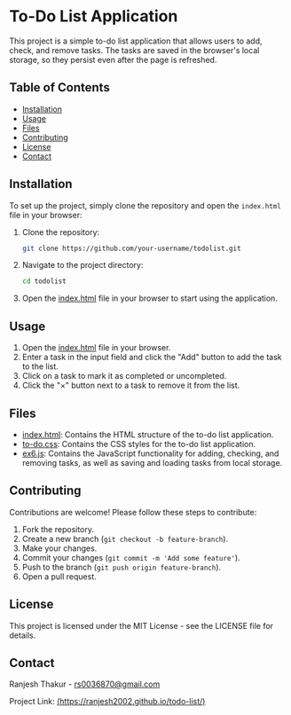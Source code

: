 # To-Do List Application

This project is a simple to-do list application that allows users to add, check, and remove tasks. The tasks are saved in the browser's local storage, so they persist even after the page is refreshed.

## Table of Contents

- [Installation](#installation)
- [Usage](#usage)
- [Files](#files)
- [Contributing](#contributing)
- [License](#license)
- [Contact](#contact)

## Installation

To set up the project, simply clone the repository and open the `index.html` file in your browser:

1. Clone the repository:
    ```bash
    git clone https://github.com/your-username/todolist.git
    ```

2. Navigate to the project directory:
    ```bash
    cd todolist
    ```

3. Open the [index.html](http://_vscodecontentref_/0) file in your browser to start using the application.

## Usage

1. Open the [index.html](http://_vscodecontentref_/1) file in your browser.
2. Enter a task in the input field and click the "Add" button to add the task to the list.
3. Click on a task to mark it as completed or uncompleted.
4. Click the "×" button next to a task to remove it from the list.

## Files

- [index.html](http://_vscodecontentref_/2): Contains the HTML structure of the to-do list application.
- [to-do.css](http://_vscodecontentref_/3): Contains the CSS styles for the to-do list application.
- [ex6.js](http://_vscodecontentref_/4): Contains the JavaScript functionality for adding, checking, and removing tasks, as well as saving and loading tasks from local storage.

## Contributing

Contributions are welcome! Please follow these steps to contribute:

1. Fork the repository.
2. Create a new branch (`git checkout -b feature-branch`).
3. Make your changes.
4. Commit your changes (`git commit -m 'Add some feature'`).
5. Push to the branch (`git push origin feature-branch`).
6. Open a pull request.

## License

This project is licensed under the MIT License - see the LICENSE file for details.

## Contact

Ranjesh Thakur - [rs0036870@gmail.com](mailto:your-email@example.com)

Project Link: [(https://ranjesh2002.github.io/todo-list/)](https://github.com/your-username/todolist)
